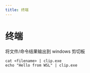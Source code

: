 ```yaml
---
title: 终端
---
```

# 终端

将文件/命令结果输出到 windows 剪切板

```
cat <filename> | clip.exe
echo "Hello from WSL" | clip.exe
```



